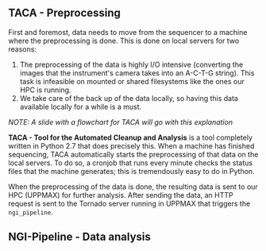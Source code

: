 ## TACA - Preprocessing

First and foremost, data needs to move from the sequencer to a machine where the
preprocessing is done. This is done on local servers for two reasons:

1. The preprocessing of the data is highly I/O intensive (converting the images
that the instrument's camera takes into an A-C-T-G string). This task is infeasible
on mounted or shared filesystems like the ones our HPC is running.
2. We take care of the back up of the data locally, so having this data available
locally for a while is a must.

_NOTE: A slide with a flowchart for TACA will go with this explanation_

**TACA - Tool for the Automated Cleanup and Analysis** is a tool completely written
in Python 2.7 that does precisely this. When a machine has finished sequencing, TACA
automatically starts the preprocessing of that data on the local servers. To do so,
a cronjob that runs every minute checks the status files that the machine generates;
this is tremendously easy to do in Python.

When the preprocessing of the data is done, the resulting data is sent to our HPC
(UPPMAX) for further analysis. After sending the data, an HTTP request is sent to the Tornado
server running in UPPMAX that triggers the `ngi_pipeline`.

## NGI-Pipeline - Data analysis
